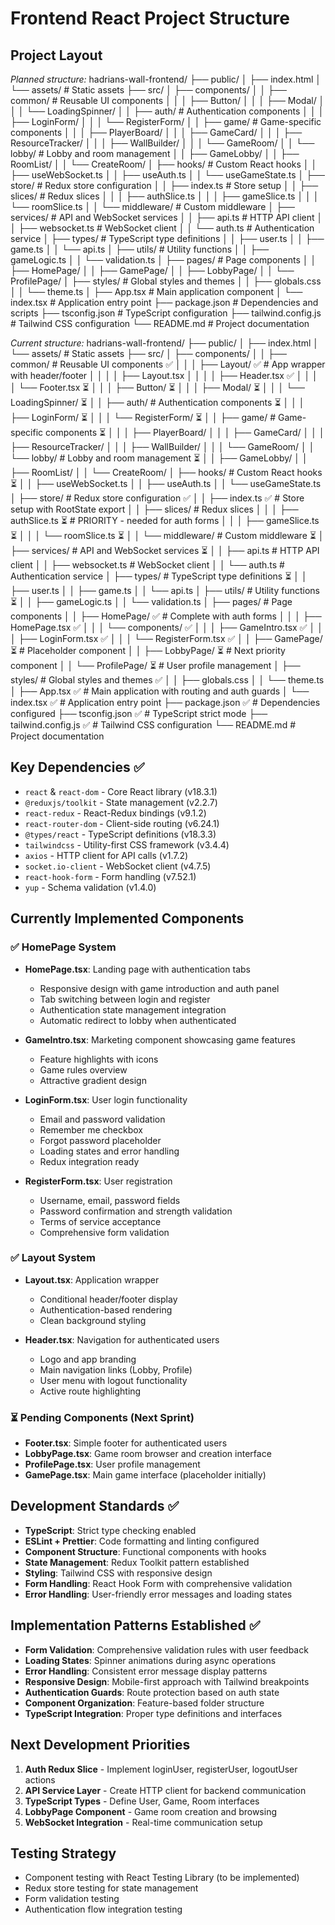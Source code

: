 # Frontend React Project Structure

## Project Layout

*Planned structure:*
hadrians-wall-frontend/
├── public/
│ ├── index.html
│ └── assets/ # Static assets
├── src/
│ ├── components/
│ │ ├── common/ # Reusable UI components
│ │ │ ├── Button/
│ │ │ ├── Modal/
│ │ │ └── LoadingSpinner/
│ │ ├── auth/ # Authentication components
│ │ │ ├── LoginForm/
│ │ │ └── RegisterForm/
│ │ ├── game/ # Game-specific components
│ │ │ ├── PlayerBoard/
│ │ │ ├── GameCard/
│ │ │ ├── ResourceTracker/
│ │ │ ├── WallBuilder/
│ │ │ └── GameRoom/
│ │ └── lobby/ # Lobby and room management
│ │ ├── GameLobby/
│ │ ├── RoomList/
│ │ └── CreateRoom/
│ ├── hooks/ # Custom React hooks
│ │ ├── useWebSocket.ts
│ │ ├── useAuth.ts
│ │ └── useGameState.ts
│ ├── store/ # Redux store configuration
│ │ ├── index.ts # Store setup
│ │ ├── slices/ # Redux slices
│ │ │ ├── authSlice.ts
│ │ │ ├── gameSlice.ts
│ │ │ └── roomSlice.ts
│ │ └── middleware/ # Custom middleware
│ ├── services/ # API and WebSocket services
│ │ ├── api.ts # HTTP API client
│ │ ├── websocket.ts # WebSocket client
│ │ └── auth.ts # Authentication service
│ ├── types/ # TypeScript type definitions
│ │ ├── user.ts
│ │ ├── game.ts
│ │ └── api.ts
│ ├── utils/ # Utility functions
│ │ ├── gameLogic.ts
│ │ └── validation.ts
│ ├── pages/ # Page components
│ │ ├── HomePage/
│ │ ├── GamePage/
│ │ ├── LobbyPage/
│ │ └── ProfilePage/
│ ├── styles/ # Global styles and themes
│ │ ├── globals.css
│ │ └── theme.ts
│ ├── App.tsx # Main application component
│ └── index.tsx # Application entry point
├── package.json # Dependencies and scripts
├── tsconfig.json # TypeScript configuration
├── tailwind.config.js # Tailwind CSS configuration
└── README.md # Project documentation

*Current structure:*
hadrians-wall-frontend/
├── public/
│   ├── index.html
│   └── assets/ # Static assets
├── src/
│   ├── components/
│   │   ├── common/ # Reusable UI components ✅
│   │   │   ├── Layout/ ✅ # App wrapper with header/footer
│   │   │   │   ├── Layout.tsx
│   │   │   │   ├── Header.tsx ✅
│   │   │   │   └── Footer.tsx ⏳
│   │   │   ├── Button/ ⏳
│   │   │   ├── Modal/ ⏳
│   │   │   └── LoadingSpinner/ ⏳
│   │   ├── auth/ # Authentication components ⏳
│   │   │   ├── LoginForm/ ⏳
│   │   │   └── RegisterForm/ ⏳
│   │   ├── game/ # Game-specific components ⏳
│   │   │   ├── PlayerBoard/
│   │   │   ├── GameCard/
│   │   │   ├── ResourceTracker/
│   │   │   ├── WallBuilder/
│   │   │   └── GameRoom/
│   │   └── lobby/ # Lobby and room management ⏳
│   │       ├── GameLobby/
│   │       ├── RoomList/
│   │       └── CreateRoom/
│   ├── hooks/ # Custom React hooks ⏳
│   │   ├── useWebSocket.ts
│   │   ├── useAuth.ts
│   │   └── useGameState.ts
│   ├── store/ # Redux store configuration ✅
│   │   ├── index.ts ✅ # Store setup with RootState export
│   │   ├── slices/ # Redux slices
│   │   │   ├── authSlice.ts ⏳ # PRIORITY - needed for auth forms
│   │   │   ├── gameSlice.ts ⏳
│   │   │   └── roomSlice.ts ⏳
│   │   └── middleware/ # Custom middleware ⏳
│   ├── services/ # API and WebSocket services ⏳
│   │   ├── api.ts # HTTP API client
│   │   ├── websocket.ts # WebSocket client
│   │   └── auth.ts # Authentication service
│   ├── types/ # TypeScript type definitions ⏳
│   │   ├── user.ts
│   │   ├── game.ts
│   │   └── api.ts
│   ├── utils/ # Utility functions ⏳
│   │   ├── gameLogic.ts
│   │   └── validation.ts
│   ├── pages/ # Page components
│   │   ├── HomePage/ ✅ # Complete with auth forms
│   │   │   ├── HomePage.tsx ✅
│   │   │   └── components/ ✅
│   │   │       ├── GameIntro.tsx ✅
│   │   │       ├── LoginForm.tsx ✅
│   │   │       └── RegisterForm.tsx ✅
│   │   ├── GamePage/ ⏳ # Placeholder component
│   │   ├── LobbyPage/ ⏳ # Next priority component
│   │   └── ProfilePage/ ⏳ # User profile management
│   ├── styles/ # Global styles and themes ✅
│   │   ├── globals.css
│   │   └── theme.ts
│   ├── App.tsx ✅ # Main application with routing and auth guards
│   └── index.tsx ✅ # Application entry point
├── package.json ✅ # Dependencies configured
├── tsconfig.json ✅ # TypeScript strict mode
├── tailwind.config.js ✅ # Tailwind CSS configuration
└── README.md # Project documentation

## Key Dependencies ✅
- `react` & `react-dom` - Core React library (v18.3.1)
- `@reduxjs/toolkit` - State management (v2.2.7)
- `react-redux` - React-Redux bindings (v9.1.2)
- `react-router-dom` - Client-side routing (v6.24.1)
- `@types/react` - TypeScript definitions (v18.3.3)
- `tailwindcss` - Utility-first CSS framework (v3.4.4)
- `axios` - HTTP client for API calls (v1.7.2)
- `socket.io-client` - WebSocket client (v4.7.5)
- `react-hook-form` - Form handling (v7.52.1)
- `yup` - Schema validation (v1.4.0)

## Currently Implemented Components

### ✅ HomePage System
- **HomePage.tsx**: Landing page with authentication tabs
    - Responsive design with game introduction and auth panel
    - Tab switching between login and register
    - Authentication state management integration
    - Automatic redirect to lobby when authenticated

- **GameIntro.tsx**: Marketing component showcasing game features
    - Feature highlights with icons
    - Game rules overview
    - Attractive gradient design

- **LoginForm.tsx**: User login functionality
    - Email and password validation
    - Remember me checkbox
    - Forgot password placeholder
    - Loading states and error handling
    - Redux integration ready

- **RegisterForm.tsx**: User registration
    - Username, email, password fields
    - Password confirmation and strength validation
    - Terms of service acceptance
    - Comprehensive form validation

### ✅ Layout System
- **Layout.tsx**: Application wrapper
    - Conditional header/footer display
    - Authentication-based rendering
    - Clean background styling

- **Header.tsx**: Navigation for authenticated users
    - Logo and app branding
    - Main navigation links (Lobby, Profile)
    - User menu with logout functionality
    - Active route highlighting

### ⏳ Pending Components (Next Sprint)
- **Footer.tsx**: Simple footer for authenticated users
- **LobbyPage.tsx**: Game room browser and creation interface
- **ProfilePage.tsx**: User profile management
- **GamePage.tsx**: Main game interface (placeholder initially)

## Development Standards ✅
- **TypeScript**: Strict type checking enabled
- **ESLint + Prettier**: Code formatting and linting configured
- **Component Structure**: Functional components with hooks
- **State Management**: Redux Toolkit pattern established
- **Styling**: Tailwind CSS with responsive design
- **Form Handling**: React Hook Form with comprehensive validation
- **Error Handling**: User-friendly error messages and loading states

## Implementation Patterns Established ✅
- **Form Validation**: Comprehensive validation rules with user feedback
- **Loading States**: Spinner animations during async operations
- **Error Handling**: Consistent error message display patterns
- **Responsive Design**: Mobile-first approach with Tailwind breakpoints
- **Authentication Guards**: Route protection based on auth state
- **Component Organization**: Feature-based folder structure
- **TypeScript Integration**: Proper type definitions and interfaces

## Next Development Priorities
1. **Auth Redux Slice** - Implement loginUser, registerUser, logoutUser actions
2. **API Service Layer** - Create HTTP client for backend communication
3. **TypeScript Types** - Define User, Game, Room interfaces
4. **LobbyPage Component** - Game room creation and browsing
5. **WebSocket Integration** - Real-time communication setup

## Testing Strategy
- Component testing with React Testing Library (to be implemented)
- Redux store testing for state management
- Form validation testing
- Authentication flow integration testing